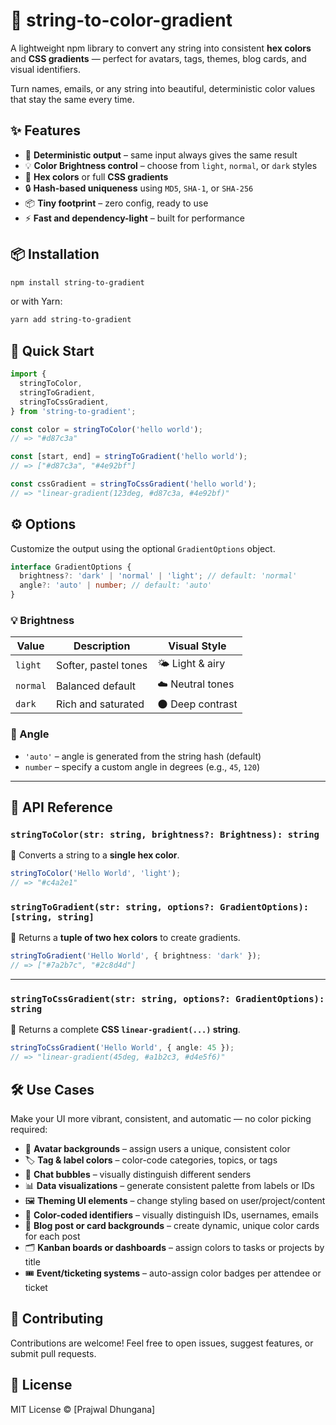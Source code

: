 # 🎨 string-to-color-gradient

A lightweight npm library to convert any string into consistent **hex colors** and **CSS gradients** — perfect for avatars, tags, themes, blog cards, and visual identifiers.

Turn names, emails, or any string into beautiful, deterministic color values that stay the same every time.

## ✨ Features

- 🔁 **Deterministic output** – same input always gives the same result
- 💡 **Color Brightness control** – choose from `light`, `normal`, or `dark` styles
- 🎨 **Hex colors** or full **CSS gradients**
- 🔒 **Hash-based uniqueness** using `MD5`, `SHA-1`, or `SHA-256`
- 📦 **Tiny footprint** – zero config, ready to use
- ⚡ **Fast and dependency-light** – built for performance

## 📦 Installation

```bash
npm install string-to-gradient
```

or with Yarn:

```bash
yarn add string-to-gradient
```

## 🚀 Quick Start

```ts
import {
  stringToColor,
  stringToGradient,
  stringToCssGradient,
} from 'string-to-gradient';

const color = stringToColor('hello world');
// => "#d87c3a"

const [start, end] = stringToGradient('hello world');
// => ["#d87c3a", "#4e92bf"]

const cssGradient = stringToCssGradient('hello world');
// => "linear-gradient(123deg, #d87c3a, #4e92bf)"
```

## ⚙️ Options

Customize the output using the optional `GradientOptions` object.

```ts
interface GradientOptions {
  brightness?: 'dark' | 'normal' | 'light'; // default: 'normal'
  angle?: 'auto' | number; // default: 'auto'
}
```

### 💡 Brightness

| Value    | Description          | Visual Style     |
| -------- | -------------------- | ---------------- |
| `light`  | Softer, pastel tones | 🌤️ Light & airy  |
| `normal` | Balanced default     | ☁️ Neutral tones |
| `dark`   | Rich and saturated   | 🌑 Deep contrast |

### 📐 Angle

- `'auto'` – angle is generated from the string hash (default)
- `number` – specify a custom angle in degrees (e.g., `45`, `120`)

---

## 🧩 API Reference

### `stringToColor(str: string, brightness?: Brightness): string`

🔹 Converts a string to a **single hex color**.

```ts
stringToColor('Hello World', 'light');
// => "#c4a2e1"
```

### `stringToGradient(str: string, options?: GradientOptions): [string, string]`

🔹 Returns a **tuple of two hex colors** to create gradients.

```ts
stringToGradient('Hello World', { brightness: 'dark' });
// => ["#7a2b7c", "#2c8d4d"]
```

---

### `stringToCssGradient(str: string, options?: GradientOptions): string`

🔹 Returns a complete **CSS `linear-gradient(...)` string**.

```ts
stringToCssGradient('Hello World', { angle: 45 });
// => "linear-gradient(45deg, #a1b2c3, #d4e5f6)"
```

## 🛠 Use Cases

Make your UI more vibrant, consistent, and automatic — no color picking required:

- 👤 **Avatar backgrounds** – assign users a unique, consistent color
- 🏷️ **Tag & label colors** – color-code categories, topics, or tags
- 💬 **Chat bubbles** – visually distinguish different senders
- 📊 **Data visualizations** – generate consistent palette from labels or IDs
- 🖼️ **Theming UI elements** – change styling based on user/project/content
- 🧾 **Color-coded identifiers** – visually distinguish IDs, usernames, emails
- 📰 **Blog post or card backgrounds** – create dynamic, unique color cards for each post
- 🗂️ **Kanban boards or dashboards** – assign colors to tasks or projects by title
- 🎟️ **Event/ticketing systems** – auto-assign color badges per attendee or ticket

## 🤝 Contributing

Contributions are welcome!
Feel free to open issues, suggest features, or submit pull requests.

## 📄 License

MIT License © [Prajwal Dhungana]
